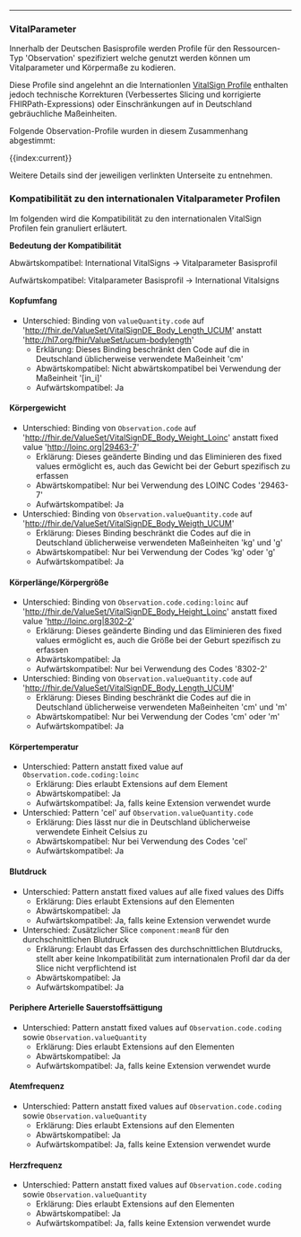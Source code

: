 -----
### VitalParameter

Innerhalb der Deutschen Basisprofile werden Profile für den Ressourcen-Typ 'Observation' spezifiziert welche genutzt werden können um Vitalparameter und Körpermaße zu kodieren.

Diese Profile sind angelehnt an die Internationlen [VitalSign Profile](https://www.hl7.org/fhir/observation-vitalsigns.html) enthalten jedoch technische Korrekturen (Verbessertes Slicing und korrigierte FHIRPath-Expressions) oder Einschränkungen auf in Deutschland gebräuchliche Maßeinheiten.

Folgende Observation-Profile wurden in diesem Zusammenhang abgestimmt:

{{index:current}}

Weitere Details sind der jeweiligen verlinkten Unterseite zu entnehmen.

### Kompatibilität zu den internationalen Vitalparameter Profilen

Im folgenden wird die Kompatibilität zu den internationalen VitalSign Profilen fein granuliert erläutert.

**Bedeutung der Kompatibilität**

Abwärtskompatibel: International VitalSigns -> Vitalparameter Basisprofil

Aufwärtskompatibel: Vitalparameter Basisprofil -> International Vitalsigns

#### Kopfumfang

- Unterschied: Binding von `valueQuantity.code` auf 'http://fhir.de/ValueSet/VitalSignDE_Body_Length_UCUM' anstatt 'http://hl7.org/fhir/ValueSet/ucum-bodylength'
    - Erklärung: Dieses Binding beschränkt den Code auf die in Deutschland üblicherweise verwendete Maßeinheit 'cm'
    - Abwärtskompatibel: Nicht abwärtskompatibel bei Verwendung der Maßeinheit '[in_i]'
    - Aufwärtskompatibel: Ja

#### Körpergewicht

- Unterschied: Binding von `Observation.code` auf 'http://fhir.de/ValueSet/VitalSignDE_Body_Weight_Loinc' anstatt fixed value 'http://loinc.org|29463-7'
    - Erklärung: Dieses geänderte Binding und das Eliminieren des fixed values ermöglicht es, auch das Gewicht bei der Geburt spezifisch zu erfassen
    - Abwärtskompatibel: Nur bei Verwendung des LOINC Codes '29463-7'
    - Aufwärtskompatibel: Ja
- Unterschied: Binding von `Observation.valueQuantity.code` auf 'http://fhir.de/ValueSet/VitalSignDE_Body_Weigth_UCUM'
    - Erklärung: Dieses Binding beschränkt die Codes auf die in Deutschland üblicherweise verwendeten Maßeinheiten 'kg' und 'g'
    - Abwärtskompatibel: Nur bei Verwendung der Codes 'kg' oder 'g'
    - Aufwärtskompatibel: Ja

#### Körperlänge/Körpergröße

- Unterschied: Binding von `Observation.code.coding:loinc` auf 'http://fhir.de/ValueSet/VitalSignDE_Body_Height_Loinc' anstatt fixed value 'http://loinc.org|8302-2'
    - Erklärung: Dieses geänderte Binding und das Eliminieren des fixed values ermöglicht es, auch die Größe bei der Geburt spezifisch zu erfassen
    - Abwärtskompatibel: Ja
    - Aufwärtskompatibel: Nur bei Verwendung des Codes '8302-2'
- Unterschied: Binding von `Observation.valueQuantity.code` auf 'http://fhir.de/ValueSet/VitalSignDE_Body_Length_UCUM'
    - Erklärung: Dieses Binding beschränkt die Codes auf die in Deutschland üblicherweise verwendeten Maßeinheiten 'cm' und 'm'
    - Abwärtskompatibel: Nur bei Verwendung der Codes 'cm' oder 'm'
    - Aufwärtskompatibel: Ja

#### Körpertemperatur

- Unterschied: Pattern anstatt fixed value auf `Observation.code.coding:loinc`
    - Erklärung: Dies erlaubt Extensions auf dem Element
    - Abwärtskompatibel: Ja
    - Aufwärtskompatibel: Ja, falls keine Extension verwendet wurde
- Unterschied: Pattern 'cel' auf `Observation.valueQuantity.code`
    - Erklärung: Dies lässt nur die in Deutschland üblicherweise verwendete Einheit Celsius zu
    - Abwärtskompatibel: Nur bei Verwendung des Codes 'cel'
    - Aufwärtskompatibel: Ja

#### Blutdruck

- Unterschied: Pattern anstatt fixed values auf alle fixed values des Diffs
    - Erklärung: Dies erlaubt Extensions auf den Elementen
    - Abwärtskompatibel: Ja
    - Aufwärtskompatibel: Ja, falls keine Extension verwendet wurde
- Unterschied: Zusätzlicher Slice `component:meanB` für den durchschnittlichen Blutdruck
    - Erklärung: Erlaubt das Erfassen des durchschnittlichen Blutdrucks, stellt aber keine Inkompatibilität zum internationalen Profil dar da der Slice nicht verpflichtend ist
    - Abwärtskompatibel: Ja
    - Aufwärtskompatibel: Ja

#### Periphere Arterielle Sauerstoffsättigung

- Unterschied: Pattern anstatt fixed values auf `Observation.code.coding` sowie `Observation.valueQuantity`
    - Erklärung: Dies erlaubt Extensions auf den Elementen
    - Abwärtskompatibel: Ja
    - Aufwärtskompatibel: Ja, falls keine Extension verwendet wurde

#### Atemfrequenz

- Unterschied: Pattern anstatt fixed values auf `Observation.code.coding` sowie `Observation.valueQuantity`
    - Erklärung: Dies erlaubt Extensions auf den Elementen
    - Abwärtskompatibel: Ja
    - Aufwärtskompatibel: Ja, falls keine Extension verwendet wurde

#### Herzfrequenz

- Unterschied: Pattern anstatt fixed values auf `Observation.code.coding` sowie `Observation.valueQuantity`
    - Erklärung: Dies erlaubt Extensions auf den Elementen
    - Abwärtskompatibel: Ja
    - Aufwärtskompatibel: Ja, falls keine Extension verwendet wurde